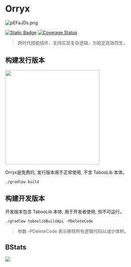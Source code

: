 # Orryx

![pEFaJDs.png](https://s21.ax1x.com/2025/01/16/pEFaJDs.png)

[![Static Badge](https://img.shields.io/badge/%E4%B8%AD%E6%96%87-%E5%BC%80%E5%A7%8B%E4%BD%BF%E7%94%A8WIKI-orryx?style=flat-square&logo=n8n&logoColor=darkred&color=darkred)](https://o0vvjwgpeju.feishu.cn/wiki/Syzzw7aQwixJ4YkXoOAcyYkfnOg)
[![Coverage Status](https://coveralls.io/repos/github/zhibeigg/Orryx/badge.svg?branch=master)](https://coveralls.io/github/zhibeigg/Orryx?branch=master)
> 跨时代技能插件，支持实现复杂逻辑，为稳定高效而生。
## 构建发行版本

[<img src="https://camo.githubusercontent.com/a654761ad31039a9c29df9b92b1dc2be62d419f878bf665c3288f90254d58693/68747470733a2f2f77696b692e70746d732e696e6b2f696d616765732f362f36392f5461626f6f6c69622d706e672d626c75652d76322e706e67" alt="" width="300">](https://github.com/TabooLib/taboolib)

Orryx是免费的, 发行版本用于正常使用, 不含 TabooLib 本体。

```
./gradlew build
```

## 构建开发版本

开发版本包含 TabooLib 本体, 用于开发者使用, 但不可运行。

```
./gradlew taboolibBuildApi -PDeleteCode
```

> 参数 -PDeleteCode 表示移除所有逻辑代码以减少体积。

## BStats
[![](https://bstats.org/signatures/bukkit/Orryx.svg)](https://bstats.org/plugin/bukkit/Orryx/24289/)